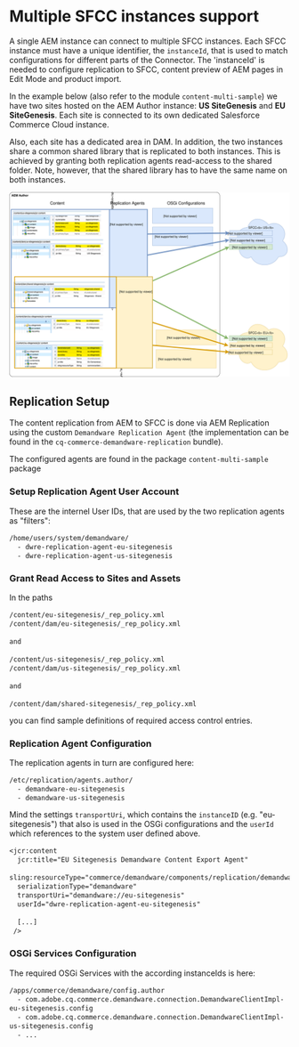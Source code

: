 # Multiple SFCC instances support  

A single AEM instance can connect to multiple SFCC instances. Each SFCC instance must have a unique identifier, the `instanceId`, that is used to match configurations for different parts of the Connector. The 'instanceId' is needed to configure replication to SFCC, content preview of AEM pages in Edit Mode and product import. 

In the example below (also refer to the module `content-multi-sample`) we have two sites hosted on the AEM Author instance: **US SiteGenesis** and **EU SiteGenesis**. Each site is connected to its own dedicated Salesforce Commerce Cloud instance.

Also, each site has a dedicated area in DAM. In addition, the two instances share a common shared library that is replicated to both instances. This is achieved by granting both replication agents read-access to the shared folder. Note, however, that the shared library has to have the same name on both instances.



![Multiple SFCC](images/10-multi-instance-support.svg)

## Replication Setup

The content replication from AEM to SFCC is done via AEM Replication using the custom `Demandware Replication Agent` (the implementation can be found in the `cq-commerce-demandware-replication` bundle). 

The  configured agents are found in the package `content-multi-sample` package

### Setup Replication Agent User Account

These are the internel User IDs, that are used by the two replication agents as "filters":

```
/home/users/system/demandware/
  - dwre-replication-agent-eu-sitegenesis
  - dwre-replication-agent-us-sitegenesis
```

### Grant Read Access to Sites and Assets

In the paths

```
/content/eu-sitegenesis/_rep_policy.xml
/content/dam/eu-sitegenesis/_rep_policy.xml

and

/content/us-sitegenesis/_rep_policy.xml
/content/dam/us-sitegenesis/_rep_policy.xml

and

/content/dam/shared-sitegenesis/_rep_policy.xml

```

you can find sample definitions of required access control entries.
 

### Replication Agent Configuration

The replication agents in turn are configured here:

``` 
/etc/replication/agents.author/
  - demandware-eu-sitegenesis
  - demandware-us-sitegenesis
  ```

Mind the settings `transportUri`, which contains the `instanceID` (e.g. "eu-sitegenesis") that also is used in the OSGi configurations and the `userId` which references to the system user defined above.  

```
<jcr:content
  jcr:title="EU Sitegenesis Demandware Content Export Agent"
  sling:resourceType="commerce/demandware/components/replication/demandware"
  serializationType="demandware"
  transportUri="demandware://eu-sitegenesis"
  userId="dwre-replication-agent-eu-sitegenesis"

  [...]
 />
```


### OSGi Services Configuration

The required OSGi Services with the according instanceIds is here:

```
/apps/commerce/demandware/config.author
  - com.adobe.cq.commerce.demandware.connection.DemandwareClientImpl-eu-sitegenesis.config
  - com.adobe.cq.commerce.demandware.connection.DemandwareClientImpl-us-sitegenesis.config
  - ...
```